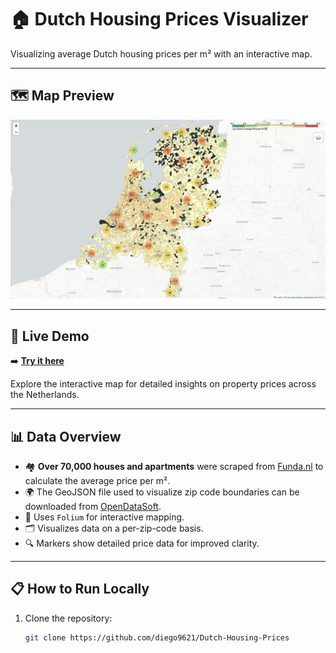 # 🏠 Dutch Housing Prices Visualizer

Visualizing average Dutch housing prices per m² with an interactive map.

---

## 🗺️ Map Preview
<p align="center">
  <img src="Preview.png" alt="Map Preview" width="600"/>
</p>

---

## 🚀 Live Demo
➡️ **[Try it here](https://cozy-griffin-29a30e.netlify.app/map.html)**  

Explore the interactive map for detailed insights on property prices across the Netherlands.

---

## 📊 Data Overview
- 🏘️ **Over 70,000 houses and apartments** were scraped from [Funda.nl](https://www.funda.nl) to calculate the average price per m².
- 🌍 The GeoJSON file used to visualize zip code boundaries can be downloaded from [OpenDataSoft](https://public.opendatasoft.com/api/explore/v2.1/catalog/datasets/georef-netherlands-postcode-pc4/exports/geojson?lang=en&timezone=Europe%2FBerlin).
- 📍 Uses `Folium` for interactive mapping.
- 🗂️ Visualizes data on a per-zip-code basis.
- 🔍 Markers show detailed price data for improved clarity.

---

## 📋 How to Run Locally
1. Clone the repository:  
   ```bash
   git clone https://github.com/diego9621/Dutch-Housing-Prices
